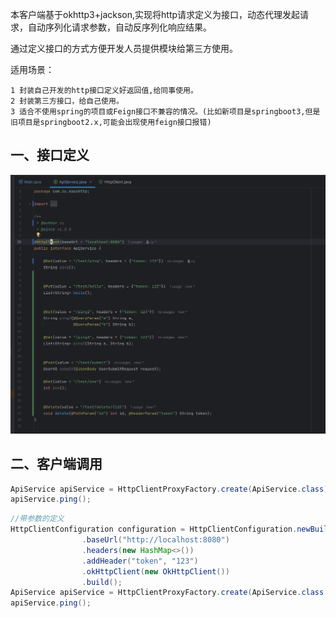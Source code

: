本客户端基于okhttp3+jackson,实现将http请求定义为接口，动态代理发起请求，自动序列化请求参数，自动反序列化响应结果。

通过定义接口的方式方便开发人员提供模块给第三方使用。

适用场景：

    1 封装自己开发的http接口定义好返回值,给同事使用。
    2 封装第三方接口，给自己使用。
    3 适合不使用spring的项目或Feign接口不兼容的情况。(比如新项目是springboot3,但是旧项目是springboot2.x,可能会出现使用feign接口报错)

## 一、接口定义

![应用案例](/assert/swappy-20250829_164627.png)

## 二、客户端调用

```java
ApiService apiService = HttpClientProxyFactory.create(ApiService.class);
apiService.ping();
```

```java
//带参数的定义
HttpClientConfiguration configuration = HttpClientConfiguration.newBuilder()
                .baseUrl("http://localhost:8080")
                .headers(new HashMap<>())
                .addHeader("token", "123")
                .okHttpClient(new OkHttpClient())
                .build();
ApiService apiService = HttpClientProxyFactory.create(ApiService.class, configuration);
apiService.ping();
```
